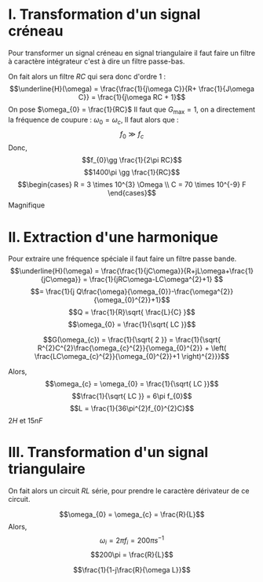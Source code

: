 #  I. Transformation d'un signal créneau
Pour transformer un signal créneau en signal triangulaire il faut faire un filtre à caractère intégrateur c'est à dire un filtre passe-bas. 

On fait alors un filtre $RC$ qui sera donc d'ordre $1$ : 
$$\underline{H}(\omega) = \frac{\frac{1}{j\omega C}}{R+ \frac{1}{J\omega C}} = \frac{1}{j\omega RC + 1}$$
On pose $\omega_{0} = \frac{1}{RC}$
Il faut que $G_{\max} = 1$, on a directement la fréquence de coupure : $\omega_{0} = \omega_{c}$, 
Il faut alors que :
$$f_{0} \gg f_c$$
Donc, 
$$f_{0}\gg \frac{1}{2\pi RC}$$
$$1400\pi \gg \frac{1}{RC}$$
$$\begin{cases}
R = 3 \times 10^{3} \Omega \\
C = 70 \times 10^{-9} F
\end{cases}$$
Magnifique

# II. Extraction d'une harmonique
Pour extraire une fréquence spéciale il faut faire un filtre passe bande. 
$$\underline{H}(\omega) = \frac{\frac{1}{jC\omega}}{R+jL\omega+\frac{1}{jC\omega}} = \frac{1}{jRC\omega-LC\omega^{2}+1} $$
$$= \frac{1}{j Q\frac{\omega}{\omega_{0}}-\frac{\omega^{2}}{\omega_{0}^{2}}+1}$$
$$Q = \frac{1}{R}\sqrt{ \frac{L}{C} }$$
$$\omega_{0} = \frac{1}{\sqrt{ LC }}$$

$$G(\omega_{c}) = \frac{1}{\sqrt{ 2 }} = \frac{1}{\sqrt{ R^{2}C^{2}\frac{\omega_{c}^{2}}{\omega_{0}^{2}} + \left( \frac{LC\omega_{c}^{2}}{\omega_{0}^{2}}+1 \right)^{2}}}$$

Alors, 
$$\omega_{c} = \omega_{0} = \frac{1}{\sqrt{ LC }}$$
$$\frac{1}{\sqrt{ LC }} = 6\pi f_{0}$$
$$L = \frac{1}{36\pi^{2}f_{0}^{2}C}$$
$2 H$ et $15nF$

# III. Transformation d'un signal triangulaire
On fait alors un circuit $RL$ série, pour prendre le caractère dérivateur de ce circuit. 

$$\omega_{0} = \omega_{c} = \frac{R}{L}$$
Alors, 
$$\omega_{i} = 2\pi f_{i} = 200\pi s^{-1}$$
$$200\pi = \frac{R}{L}$$



$$\frac{1}{1-j\frac{R}{\omega L}}$$
